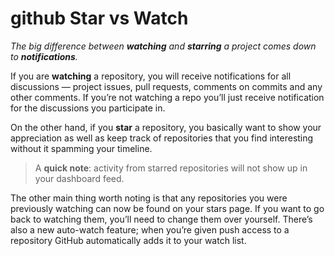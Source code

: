 # github Star vs Watch

*The big difference between **watching** and **starring** a project comes down to **notifications**.*

If you are **watching** a repository, you will receive notifications for all discussions — project issues, pull requests, comments on commits and any other comments. If you’re not watching a repo you’ll just receive notification for the discussions you participate in.

On the other hand, if you **star** a repository, you basically want to show your appreciation as well as keep track of repositories that you find interesting without it spamming your timeline.

>  A **quick note**: activity from starred repositories will not show up in your dashboard feed. 

The other main thing worth noting is that any repositories you were previously watching can now be found on your stars page. If you want to go back to watching them, you’ll need to change them over yourself. There’s also a new auto-watch feature; when you’re given push access to a repository GitHub automatically adds it to your watch list. 

